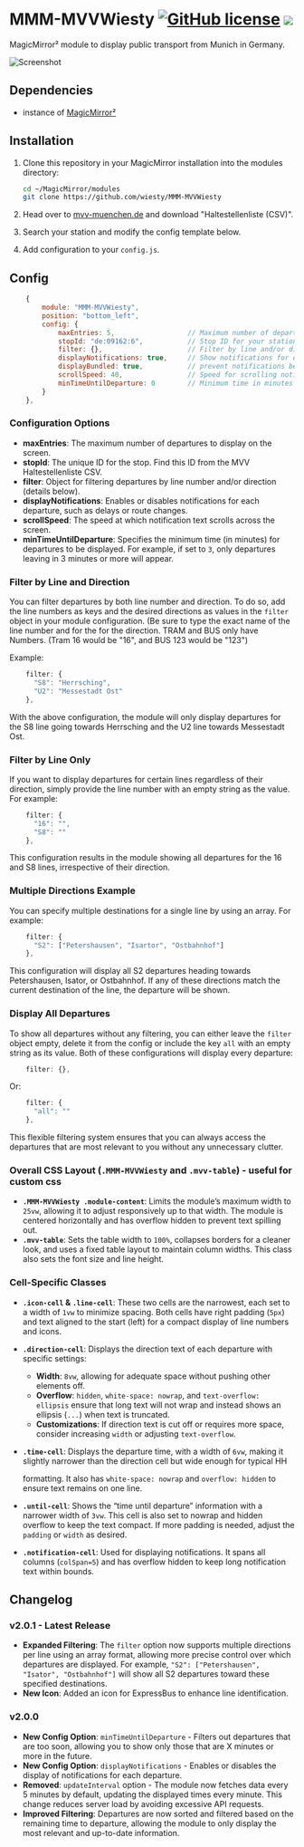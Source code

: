 # MMM-MVVWiesty [![GitHub license](https://img.shields.io/badge/license-MIT-blue.svg)](https://github.com/wiesty/MMM-MVVWiesty/raw/master/LICENSE) <img src="https://img.shields.io/badge/Maintained%3F-yes-green.svg"/>

MagicMirror² module to display public transport from Munich in Germany.

![Screenshot](./assets/example.png)

## Dependencies

* instance of [MagicMirror²](https://github.com/MagicMirrorOrg/MagicMirror)

## Installation

1. Clone this repository in your MagicMirror installation into the modules directory:

    ```bash
    cd ~/MagicMirror/modules
    git clone https://github.com/wiesty/MMM-MVVWiesty
    ```

2. Head over to [mvv-muenchen.de](https://www.mvv-muenchen.de/fahrplanauskunft/fuer-entwickler/opendata/index.html) and download "Haltestellenliste (CSV)".
3. Search your station and modify the config template below.
4. Add configuration to your `config.js`.

## Config

```js
    {
        module: "MMM-MVVWiesty",
        position: "bottom_left",
        config: {
            maxEntries: 5,                  // Maximum number of departures to display
            stopId: "de:09162:6",           // Stop ID for your station
            filter: {},                     // Filter by line and/or direction (optional)
            displayNotifications: true,     // Show notifications for each departure if available
            displayBundled: true,           // prevent notifications beeing displayed multiple times
            scrollSpeed: 40,                // Speed for scrolling notifications
            minTimeUntilDeparture: 0        // Minimum time in minutes until departure to display
        }
    },

```

### Configuration Options

* **maxEntries**: The maximum number of departures to display on the screen.
* **stopId**: The unique ID for the stop. Find this ID from the MVV Haltestellenliste CSV.
* **filter**: Object for filtering departures by line number and/or direction (details below).
* **displayNotifications**: Enables or disables notifications for each departure, such as delays or route changes.
* **scrollSpeed**: The speed at which notification text scrolls across the screen.
* **minTimeUntilDeparture**: Specifies the minimum time (in minutes) for departures to be displayed. For example, if set to `3`, only departures leaving in 3 minutes or more will appear.

### Filter by Line and Direction

You can filter departures by both line number and direction. To do so, add the line numbers as keys and the desired directions as values in the `filter` object in your module configuration. (Be sure to type the exact name of the line number and for the for the direction. TRAM and BUS only have Numbers. (Tram 16 would be "16", and BUS 123 would be "123")

Example:

```js
    filter: {
      "S8": "Herrsching",
      "U2": "Messestadt Ost"
    },
```

With the above configuration, the module will only display departures for the S8 line going towards Herrsching and the U2 line towards Messestadt Ost.

### Filter by Line Only

If you want to display departures for certain lines regardless of their direction, simply provide the line number with an empty string as the value. For example:

```js
    filter: {
      "16": "",
      "S8": ""
    },
```

This configuration results in the module showing all departures for the 16 and S8 lines, irrespective of their direction.

### Multiple Directions Example

You can specify multiple destinations for a single line by using an array. For example:

```js
    filter: {
      "S2": ["Petershausen", "Isartor", "Ostbahnhof"]
    },
```

This configuration will display all S2 departures heading towards Petershausen, Isator, or Ostbahnhof. If any of these directions match the current destination of the line, the departure will be shown.

### Display All Departures

To show all departures without any filtering, you can either leave the `filter` object empty, delete it from the config or include the key `all` with an empty string as its value. Both of these configurations will display every departure:

```js
    filter: {},
```

Or:

```js
    filter: {
      "all": ""
    },
```

This flexible filtering system ensures that you can always access the departures that are most relevant to you without any unnecessary clutter.

### Overall CSS Layout (`.MMM-MVVWiesty` and `.mvv-table`) - useful for custom css

* **`.MMM-MVVWiesty .module-content`**: Limits the module’s maximum width to `25vw`, allowing it to adjust responsively up to that width. The module is centered horizontally and has overflow hidden to prevent text spilling out.
* **`.mvv-table`**: Sets the table width to `100%`, collapses borders for a cleaner look, and uses a fixed table layout to maintain column widths. This class also sets the font size and line height.

### Cell-Specific Classes

* **`.icon-cell` & `.line-cell`**: These two cells are the narrowest, each set to a width of `1vw` to minimize spacing. Both cells have right padding (`5px`) and text aligned to the start (left) for a compact display of line numbers and icons.

* **`.direction-cell`**: Displays the direction text of each departure with specific settings:

  * **Width**: `8vw`, allowing for adequate space without pushing other elements off.
  * **Overflow**: `hidden`, `white-space: nowrap`, and `text-overflow: ellipsis` ensure that long text will not wrap and instead shows an ellipsis (`...`) when text is truncated.
  * **Customizations**: If direction text is cut off or requires more space, consider increasing `width` or adjusting `text-overflow`.
* **`.time-cell`**: Displays the departure time, with a width of `6vw`, making it slightly narrower than the direction cell but wide enough for typical HH

    formatting. It also has `white-space: nowrap` and `overflow: hidden` to ensure text remains on one line.

* **`.until-cell`**: Shows the “time until departure” information with a narrower width of `3vw`. This cell is also set to nowrap and hidden overflow to keep the text compact. If more padding is needed, adjust the `padding` or `width` as desired.

* **`.notification-cell`**: Used for displaying notifications. It spans all columns (`colSpan=5`) and has overflow hidden to keep long notification text within bounds.

## Changelog

### v2.0.1 - Latest Release

* **Expanded Filtering**: The `filter` option now supports multiple directions per line using an array format, allowing more precise control over which departures are displayed. For example, `"S2": ["Petershausen", "Isator", "Ostbahnhof"]` will show all S2 departures toward these specified destinations.
* **New Icon**: Added an icon for ExpressBus to enhance line identification.

### v2.0.0

* **New Config Option**: `minTimeUntilDeparture` - Filters out departures that are too soon, allowing you to show only those that are X minutes or more in the future.
* **New Config Option**: `displayNotifications` - Enables or disables the display of notifications for each departure.
* **Removed**: `updateInterval` option - The module now fetches data every 5 minutes by default, updating the displayed times every minute. This change reduces server load by avoiding excessive API requests.
* **Improved Filtering**: Departures are now sorted and filtered based on the remaining time to departure, allowing the module to only display the most relevant and up-to-date information.
